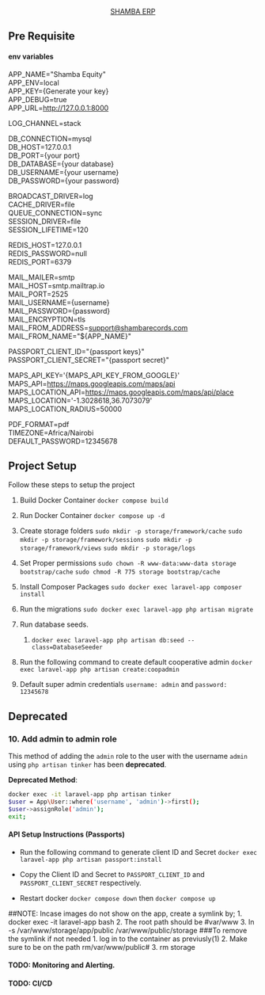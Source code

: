 <p align="center"><a href="https://erp.shambarecords.com">SHAMBA ERP</a></p>

## Pre Requisite

#### env variables

APP_NAME="Shamba Equity"<br>
APP_ENV=local<br>
APP_KEY={Generate your key}<br>
APP_DEBUG=true<br>
APP_URL=http://127.0.0.1:8000<br>

LOG_CHANNEL=stack<br>

DB_CONNECTION=mysql<br>
DB_HOST=127.0.0.1<br>
DB_PORT={your port}<br>
DB_DATABASE={your database}<br>
DB_USERNAME={your username}<br>
DB_PASSWORD={your password}<br>

BROADCAST_DRIVER=log<br>
CACHE_DRIVER=file<br>
QUEUE_CONNECTION=sync<br>
SESSION_DRIVER=file<br>
SESSION_LIFETIME=120<br>

REDIS_HOST=127.0.0.1<br>
REDIS_PASSWORD=null<br>
REDIS_PORT=6379<br>

MAIL_MAILER=smtp<br>
MAIL_HOST=smtp.mailtrap.io<br>
MAIL_PORT=2525<br>
MAIL_USERNAME={username}<br>
MAIL_PASSWORD={password}<br>
MAIL_ENCRYPTION=tls<br>
MAIL_FROM_ADDRESS=support@shambarecords.com<br>
MAIL_FROM_NAME="${APP_NAME}"<br>

PASSPORT_CLIENT_ID="{passport keys}"<br>
PASSPORT_CLIENT_SECRET="{passport secret}"<br>

MAPS_API_KEY='{MAPS_API_KEY_FROM_GOOGLE}'<br>
MAPS_API=https://maps.googleapis.com/maps/api<br>
MAPS_LOCATION_API=https://maps.googleapis.com/maps/api/place<br>
MAPS_LOCATION='-1.3028618,36.7073079'<br>
MAPS_LOCATION_RADIUS=50000<br>

PDF_FORMAT=pdf<br>
TIMEZONE=Africa/Nairobi<br>
DEFAULT_PASSWORD=12345678<br>

## Project Setup

Follow these steps to setup the project

1. Build Docker Container
   `docker compose build`
2. Run Docker Container
   `docker compose up -d`
3. Create storage folders
   `sudo mkdir -p storage/framework/cache`
   `sudo mkdir -p storage/framework/sessions`
   `sudo mkdir -p storage/framework/views`
   `sudo mkdir -p storage/logs`
4. Set Proper permissions
   `sudo chown -R www-data:www-data storage bootstrap/cache`
   `sudo chmod -R 775 storage bootstrap/cache`
5. Install Composer Packages
   `sudo docker exec laravel-app composer install`
3. Run the migrations
   `sudo docker exec laravel-app php artisan migrate`

3. Run database seeds.<br>
   1. `docker exec laravel-app php artisan db:seed --class=DatabaseSeeder`
6. Run the following command to create default cooperative admin `docker exec laravel-app php artisan create:coopadmin`
7. Default super admin credentials `username: admin` and `password: 12345678`
## Deprecated

### 10. Add admin to admin role

This method of adding the `admin` role to the user with the username `admin` using `php artisan tinker` has been **deprecated**. 

**Deprecated Method**:

```bash
docker exec -it laravel-app php artisan tinker
$user = App\User::where('username', 'admin')->first();
$user->assignRole('admin');
exit;
```

#### API Setup Instructions (Passports)

- Run the following command to generate client ID and Secret `docker exec laravel-app php artisan passport:install`
- Copy the Client ID and Secret to `PASSPORT_CLIENT_ID` and `PASSPORT_CLIENT_SECRET` respectively.

- Restart docker `docker compose down` then `docker compose up`

##NOTE: Incase images do not show on the app, create a symlink by;
	    1. docker exec -it laravel-app bash
		 2. The root path should be #var/www
		 3. ln -s /var/www/storage/app/public /var/www/public/storage
  ###To remove the symlink if not needed 
       1. log in to the container as previusly(1)
       2. Make sure to be on the path  rm/var/www/public# 
       3.  rm storage

#### TODO: Monitoring and Alerting.

#### TODO: CI/CD
